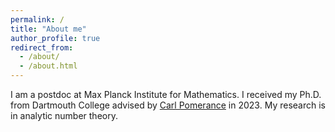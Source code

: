 ```yaml
---
permalink: /
title: "About me"
author_profile: true
redirect_from: 
  - /about/
  - /about.html
---
```


I am a postdoc at Max Planck Institute for Mathematics. I received my Ph.D. from Dartmouth College advised by [Carl Pomerance](https://math.dartmouth.edu/~carlp/) in 2023. My research is in analytic number theory.
